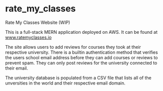 # rate_my_classes
Rate My Classes Website (WIP)

This is a full-stack MERN application deployed on AWS. It can be found at www.ratemyclasses.io

The site allows users to add reviews for courses they took at their respective university. There is a builtin authentication method that verifies the users school email address before they can add courses or reviews to prevent spam. They can only post reviews for the university connected to their email.

The university database is populated from a CSV file that lists all of the unversities in the world and their respective email domain. 

<blockquote class="imgur-embed-pub" lang="en" data-id="a/CJyYP86" data-context="false" ><a href="//imgur.com/a/CJyYP86"></a></blockquote><script async src="//s.imgur.com/min/embed.js" charset="utf-8"></script>
